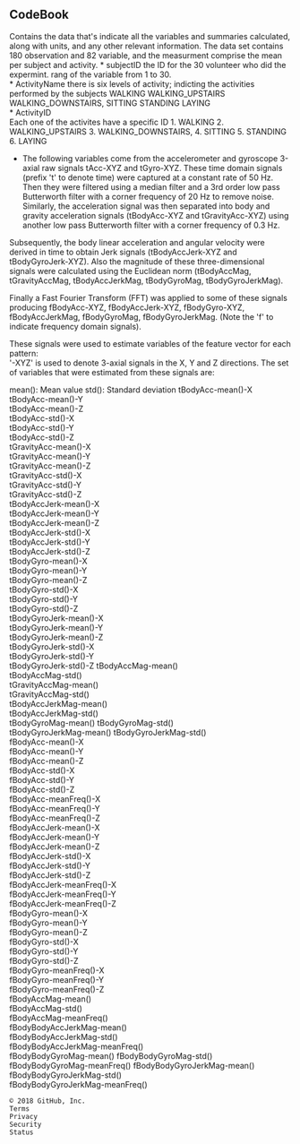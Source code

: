 ## CodeBook
Contains the data that's indicate all the variables and summaries calculated, along with units, and any other relevant information.
The data set contains 180 observation and 82 variable, and the measurment comprise the mean per subject and activity.
	* subjectID
the ID for the 30 volunteer who did the expermint. rang of the variable from 1 to 30.	
        * ActivityName
there is six levels of activity; indicting the activities performed by the subjects
                 WALKING
                  WALKING_UPSTAIRS
                  WALKING_DOWNSTAIRS,
                  SITTING
                  STANDING
                  LAYING	
         * ActivityID	
Each one of the activites have a specific ID
	                1. WALKING
                        2. WALKING_UPSTAIRS
                 3.  WALKING_DOWNSTAIRS,
                  4. SITTING
                  5. STANDING
                  6. LAYING

* The following variables come from the accelerometer and gyroscope 3-axial raw signals tAcc-XYZ and tGyro-XYZ. These time domain signals (prefix 't' to denote time) were captured at a constant rate of 50 Hz. Then they were filtered using a median filter and a 3rd order low pass Butterworth filter with a corner frequency of 20 Hz to remove noise. Similarly, the acceleration signal was then separated into body and gravity acceleration signals (tBodyAcc-XYZ and tGravityAcc-XYZ) using another low pass Butterworth filter with a corner frequency of 0.3 Hz. 

Subsequently, the body linear acceleration and angular velocity were derived in time to obtain Jerk signals (tBodyAccJerk-XYZ and tBodyGyroJerk-XYZ). Also the magnitude of these three-dimensional signals were calculated using the Euclidean norm (tBodyAccMag, tGravityAccMag, tBodyAccJerkMag, tBodyGyroMag, tBodyGyroJerkMag). 

Finally a Fast Fourier Transform (FFT) was applied to some of these signals producing fBodyAcc-XYZ, fBodyAccJerk-XYZ, fBodyGyro-XYZ, fBodyAccJerkMag, fBodyGyroMag, fBodyGyroJerkMag. (Note the 'f' to indicate frequency domain signals). 

These signals were used to estimate variables of the feature vector for each pattern:  
'-XYZ' is used to denote 3-axial signals in the X, Y and Z directions.
The set of variables that were estimated from these signals are: 

mean(): Mean value
std(): Standard deviation
                 tBodyAcc-mean()-X	
                 tBodyAcc-mean()-Y	
                 tBodyAcc-mean()-Z	
                 tBodyAcc-std()-X	
                 tBodyAcc-std()-Y	
                 tBodyAcc-std()-Z	
                 tGravityAcc-mean()-X	
                 tGravityAcc-mean()-Y	
                 tGravityAcc-mean()-Z	
                 tGravityAcc-std()-X	
                 tGravityAcc-std()-Y	
                 tGravityAcc-std()-Z	
                 tBodyAccJerk-mean()-X	
                 tBodyAccJerk-mean()-Y	
                 tBodyAccJerk-mean()-Z	
                 tBodyAccJerk-std()-X	
                 tBodyAccJerk-std()-Y	
                 tBodyAccJerk-std()-Z	
	tBodyGyro-mean()-X	
	tBodyGyro-mean()-Y	
	tBodyGyro-mean()-Z	
	tBodyGyro-std()-X	
	tBodyGyro-std()-Y	
	tBodyGyro-std()-Z	
	tBodyGyroJerk-mean()-X	
	tBodyGyroJerk-mean()-Y	
	tBodyGyroJerk-mean()-Z	
	tBodyGyroJerk-std()-X	
	tBodyGyroJerk-std()-Y	
	tBodyGyroJerk-std()-Z
	tBodyAccMag-mean()	
	tBodyAccMag-std()	
	tGravityAccMag-mean()	
	tGravityAccMag-std()	
	tBodyAccJerkMag-mean()	
	tBodyAccJerkMag-std()	
	tBodyGyroMag-mean()	
	tBodyGyroMag-std()	
	tBodyGyroJerkMag-mean()	
	tBodyGyroJerkMag-std()	
	fBodyAcc-mean()-X	
	fBodyAcc-mean()-Y	
	fBodyAcc-mean()-Z	
	fBodyAcc-std()-X	
	fBodyAcc-std()-Y	
	fBodyAcc-std()-Z	
	fBodyAcc-meanFreq()-X	
	fBodyAcc-meanFreq()-Y	
	fBodyAcc-meanFreq()-Z	
	fBodyAccJerk-mean()-X	
	fBodyAccJerk-mean()-Y	
	fBodyAccJerk-mean()-Z	
	fBodyAccJerk-std()-X	
	fBodyAccJerk-std()-Y	
	fBodyAccJerk-std()-Z	
	fBodyAccJerk-meanFreq()-X	
	fBodyAccJerk-meanFreq()-Y	
	fBodyAccJerk-meanFreq()-Z	
	fBodyGyro-mean()-X	
	fBodyGyro-mean()-Y	
	fBodyGyro-mean()-Z	
	fBodyGyro-std()-X	
	fBodyGyro-std()-Y	
	fBodyGyro-std()-Z	
	fBodyGyro-meanFreq()-X	
	fBodyGyro-meanFreq()-Y	
	fBodyGyro-meanFreq()-Z	
	fBodyAccMag-mean()	
	fBodyAccMag-std()	
	fBodyAccMag-meanFreq()	
	fBodyBodyAccJerkMag-mean()	
	fBodyBodyAccJerkMag-std()	
	fBodyBodyAccJerkMag-meanFreq()	
	fBodyBodyGyroMag-mean()	
	fBodyBodyGyroMag-std()	
	fBodyBodyGyroMag-meanFreq()	
	fBodyBodyGyroJerkMag-mean()	
	fBodyBodyGyroJerkMag-std()	
	fBodyBodyGyroJerkMag-meanFreq()

    © 2018 GitHub, Inc.
    Terms
    Privacy
    Security
    Status

